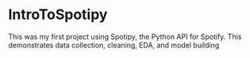 # IntroToSpotipy
This was my first project using Spotipy, the Python API for Spotify. This demonstrates data collection, cleaning, EDA, and model building
